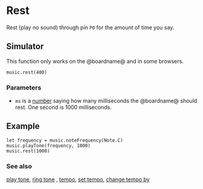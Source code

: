 # Rest

Rest (play no sound) through pin `PO` for the amount of time you say.

## Simulator

This function only works on the @boardname@ and in some browsers.

```sig
music.rest(400)
```

### Parameters

* ``ms`` is a [number](/types/number) saying how many
  milliseconds the @boardname@ should rest. One second is 1000
  milliseconds.

## Example

```blocks
let frequency = music.noteFrequency(Note.C)
music.playTone(frequency, 1000)
music.rest(1000)
```

### See also

[play tone](/reference/music/play-tone), [ring tone](/reference/music/ring-tone) , [tempo](/reference/music/tempo), [set tempo](/reference/music/set-tempo), [change tempo by](/reference/music/change-tempo-by)

